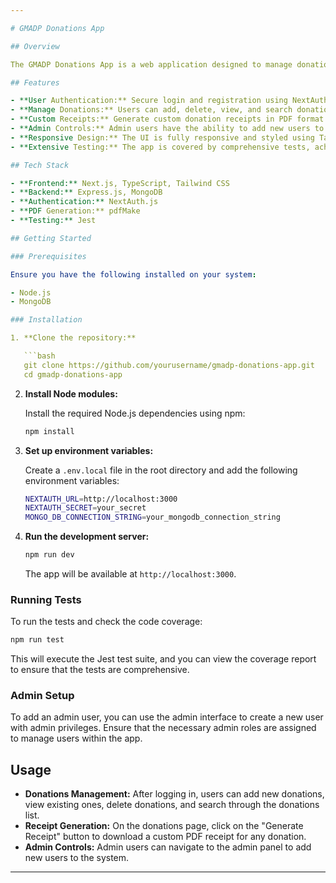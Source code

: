 ```yaml
---

# GMADP Donations App

## Overview

The GMADP Donations App is a web application designed to manage donations for the GMADP organization. This app includes functionalities such as user authentication, managing donations, generating custom receipts, and administrative controls. The frontend is built with TypeScript and Tailwind CSS, the backend utilizes MongoDB and Express.js, and the authentication is handled by NextAuth. The application is thoroughly tested, achieving 93% coverage using Jest.

## Features

- **User Authentication:** Secure login and registration using NextAuth, with support for credentials-based authentication.
- **Manage Donations:** Users can add, delete, view, and search donations efficiently.
- **Custom Receipts:** Generate custom donation receipts in PDF format using pdfMake.
- **Admin Controls:** Admin users have the ability to add new users to the system.
- **Responsive Design:** The UI is fully responsive and styled using Tailwind CSS.
- **Extensive Testing:** The app is covered by comprehensive tests, achieving 93% code coverage using Jest.

## Tech Stack

- **Frontend:** Next.js, TypeScript, Tailwind CSS
- **Backend:** Express.js, MongoDB
- **Authentication:** NextAuth.js
- **PDF Generation:** pdfMake
- **Testing:** Jest

## Getting Started

### Prerequisites

Ensure you have the following installed on your system:

- Node.js
- MongoDB

### Installation

1. **Clone the repository:**

   ```bash
   git clone https://github.com/yourusername/gmadp-donations-app.git
   cd gmadp-donations-app
   ```

2. **Install Node modules:**

   Install the required Node.js dependencies using npm:

   ```bash
   npm install
   ```

3. **Set up environment variables:**

   Create a `.env.local` file in the root directory and add the following environment variables:

   ```bash
   NEXTAUTH_URL=http://localhost:3000
   NEXTAUTH_SECRET=your_secret
   MONGO_DB_CONNECTION_STRING=your_mongodb_connection_string
   ```

4. **Run the development server:**

   ```bash
   npm run dev
   ```

   The app will be available at `http://localhost:3000`.

### Running Tests

To run the tests and check the code coverage:

```bash
npm run test
```

This will execute the Jest test suite, and you can view the coverage report to ensure that the tests are comprehensive.

### Admin Setup

To add an admin user, you can use the admin interface to create a new user with admin privileges. Ensure that the necessary admin roles are assigned to manage users within the app.

## Usage

- **Donations Management:** After logging in, users can add new donations, view existing ones, delete donations, and search through the donations list.
- **Receipt Generation:** On the donations page, click on the "Generate Receipt" button to download a custom PDF receipt for any donation.
- **Admin Controls:** Admin users can navigate to the admin panel to add new users to the system.

---
```

